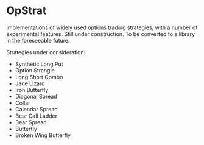 # OpStrat
Implementations of  widely used options trading strategies, with a number of experimental features. Still under construction. To be converted to a library in the foreseeable future.


Strategies under consideration:

* Synthetic Long Put
* Option Strangle
* Long Short Combo
* Jade Lizard
* Iron Butterfly
* Diagonal Spread
* Collar
* Calendar Spread
* Bear Call Ladder
* Bear Spread
* Butterfly
* Broken Wing Butterfly
